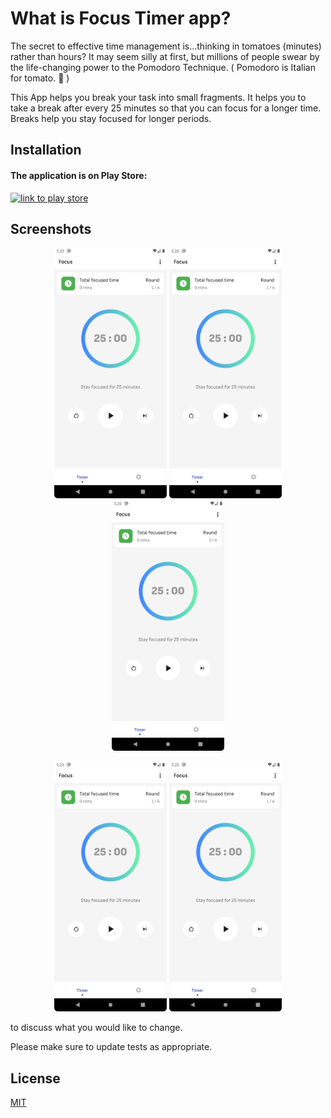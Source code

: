 
# What is Focus Timer app?

The secret to effective time management is...thinking in tomatoes (minutes) rather than hours? It may seem silly at first, but millions of people swear by the life-changing power to the Pomodoro Technique. ( Pomodoro is Italian for tomato. 🍅 )

This App helps you break your task into small fragments. It helps you to take a break after every 25 minutes so that you can focus for a longer time. Breaks help you stay focused for longer periods.

## Installation


#### The application is on Play Store:

[![link to play store](https://play.google.com/intl/en_us/badges/static/images/badges/en_badge_web_generic.png)](https://play.google.com/store/apps/details?id=com.mmstq.pomo.pomodoro)




## Screenshots

<p align="middle">
  <img src="screenshots/ss5.png" width="180">
  <img src="screenshots/ss5.png" width="180">
  <img src="screenshots/ss5.png" width="180">
</p>

<p align="middle">
  <img src="screenshots/ss5.png" width="180">
  <img src="screenshots/ss5.png" width="180">
</p>

to discuss what you would like to change.

Please make sure to update tests as appropriate.

## License

[MIT](https://choosealicense.com/licenses/mit/)

